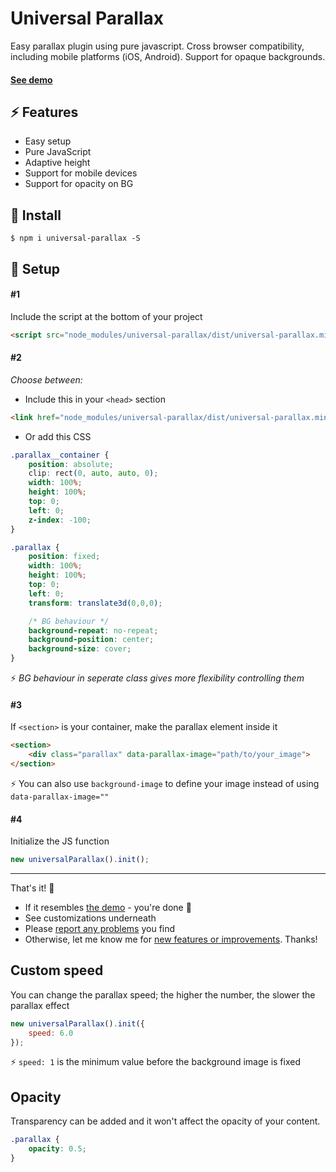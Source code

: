 # Universal Parallax
Easy parallax plugin using pure javascript. Cross browser compatibility, including mobile platforms (iOS, Android). Support for opaque backgrounds.

#### [See demo](https://marrio-h.github.io/universal-parallax/demo/)


## :zap: Features
- Easy setup
- Pure JavaScript
- Adaptive height
- Support for mobile devices
- Support for opacity on BG

## :floppy_disk: Install
`$ npm i universal-parallax -S`

## :rocket: Setup
#### #1
Include the script at the bottom of your project

```html
<script src="node_modules/universal-parallax/dist/universal-parallax.min.js"></script>
```

#### #2
_Choose between:_

- Include this in your `<head>` section

```html
<link href="node_modules/universal-parallax/dist/universal-parallax.min.css" rel="stylesheet">
```

- Or add this CSS

```css
.parallax__container {
	position: absolute;
	clip: rect(0, auto, auto, 0);
	width: 100%;
	height: 100%;
	top: 0;
	left: 0;
	z-index: -100;
}

.parallax {
	position: fixed;
	width: 100%;
	height: 100%;
	top: 0;
	left: 0;
	transform: translate3d(0,0,0);

	/* BG behaviour */
	background-repeat: no-repeat;
	background-position: center;
	background-size: cover;
}
```
:zap: _BG behaviour in seperate class gives more flexibility controlling them_

#### #3
If `<section>` is your container, make the parallax element inside it

```html
<section>
	<div class="parallax" data-parallax-image="path/to/your_image">
</section>
```

:zap: You can also use `background-image` to define your image instead of using `data-parallax-image=""`

#### #4
Initialize the JS function

```js
new universalParallax().init();
```

---
That's it! :checkered_flag:
- If it resembles [the demo](https://marrio-h.github.io/universal-parallax/demo/) - you're done :tada:
- See customizations underneath
- Please [report any problems](https://github.com/marrio-h/universal-parallax/issues) you find
- Otherwise, let me know me for [new features or improvements](https://github.com/marrio-h/universal-parallax/projects/1#column-3080421). Thanks!

## Custom speed
You can change the parallax speed; the higher the number, the slower the parallax effect

```js
new universalParallax().init({
	speed: 6.0
});
```

:zap: `speed: 1` is the minimum value before the background image is fixed


## Opacity
Transparency can be added and it won't affect the opacity of your content.

```css
.parallax {
	opacity: 0.5;
}
```
